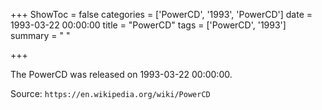 +++
ShowToc = false
categories = ['PowerCD', '1993', 'PowerCD']
date = 1993-03-22 00:00:00
title = "PowerCD"
tags = ['PowerCD', '1993']
summary = " "

+++

The PowerCD was released on 1993-03-22 00:00:00.

Source: `https://en.wikipedia.org/wiki/PowerCD`
